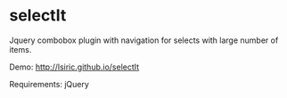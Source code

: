 selectIt
========

Jquery combobox plugin with navigation for selects with large number of items.

Demo: http://lsiric.github.io/selectIt

Requirements: jQuery
